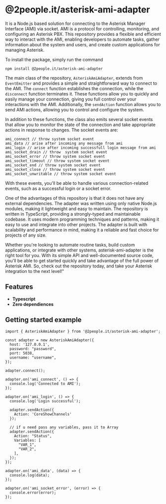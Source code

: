 # @2people.it/asterisk-ami-adapter

It is a Node.js based solution for connecting to the Asterisk Manager Interface (AMI) via socket. AMI is a protocol for controlling, monitoring, and configuring an Asterisk PBX. This repository provides a flexible and efficient way to interact with the AMI, enabling developers to automate tasks, gather information about the system and users, and create custom applications for managing Asterisk.

To install the package, simply run the command
```
npm install @2people.it/asterisk-ami-adapter
```

The main class of the repository, ```AsteriskAmiAdapter```, extends from ```EventEmitter``` and provides a simple and straightforward way to connect to the AMI.
The ``connect`` function establishes the connection, while the ```disconnect``` function terminates it. These functions allow you to quickly and easily manage your connection, giving you full control over your interactions with the AMI. Additionally, the ```sendAction``` function allows you to send AMI actions, allowing you to control and configure the system.

In addition to these functions, the class also emits several socket events that allow you to monitor the state of the connection and take appropriate actions in response to changes. The socket events are:
```
ami_connect // throw system socket event
ami_data // arise after incoming any message from ami
ami_login // arise after incoming successfull login message from ami
ami_socket_drain // throw  system socket event
ami_socket_error // throw system socket event
ami_socket_timeout // throw system socket event
ami_socket_end // throw system socket event
ami_socket_close // throw system socket event
ami_socket_unwritable // throw system socket event
```
With these events, you'll be able to handle various connection-related events, such as a successful login or a socket error.

One of the advantages of this repository is that it does not have any external dependencies. The adapter was written using only native Node.js modules, making it lightweight and easy to maintain. The repository is written in TypeScript, providing a strongly-typed and maintainable codebase. It uses modern programming techniques and patterns, making it easy to use and integrate into other projects. The adapter is built with scalability and performance in mind, making it a reliable and fast choice for projects of any size.

Whether you're looking to automate routine tasks, build custom applications, or integrate with other systems, asterisk-ami-adapter is the right tool for you. With its simple API and well-documented source code, you'll be able to get started quickly and take advantage of the full power of Asterisk AMI. So, check out the repository today, and take your Asterisk integration to the next level!"

## Features

* **Typescript**
* **Zero dependiences**

## Getting started example

```
import { AsteriskAmiAdapter } from '@2people.it/asterisk-ami-adapter';

const adapter = new AsteriskAmiAdapter({
  host: '127.0.0.1',
  password: "password",
  port: 5038,
  username: "username",
});

adapter.connect();

adapter.on('ami_connect', () => {
  console.log('Connected to AMI');
});

adapter.on('ami_login', () => {
  console.log('Login successful');

  adapter.sendAction({
    Action: 'CoreShowChannels'
  });

  // if u need pass any variables, pass it to Array
  adapter.sendAction({
    Action: "Status",
    Variables: [
      "VAR_1",
      "VAR_2",
    ],
  });
});

adapter.on('ami_data', (data) => {
  console.log(data);
});

adapter.on('ami_socket_error', (error) => {
  console.error(error);
});

```
